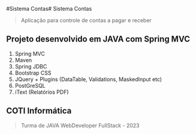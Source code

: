 #Sistema Contas# Sistema Contas
> Aplicação para controle de contas a pagar e receber
## Projeto desenvolvido em JAVA com Spring MVC
1. Spring MVC
2. Maven
3. Spring JDBC
4. Bootstrap CSS
5. JQuery + Plugins (DataTable, Validations, MaskedInput etc)
6. PostGreSQL
7. iText (Relatórios PDF)
## COTI Informática
> Turma de JAVA WebDeveloper FullStack - 2023

